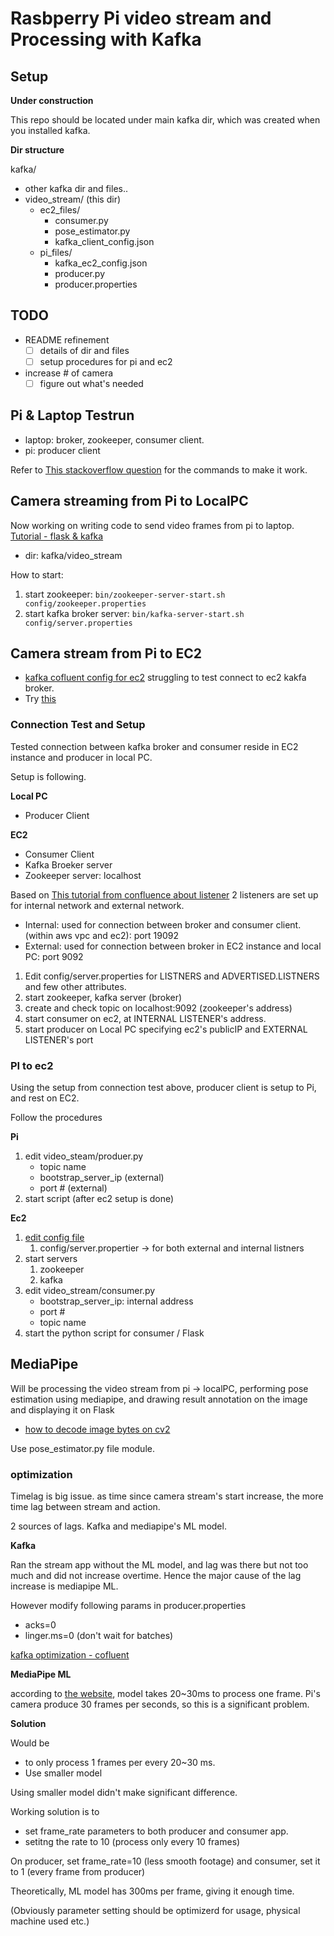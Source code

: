 # Rasbperry Pi video stream and Processing with Kafka

## Setup
**Under construction**

This repo should be located under main kafka dir, which was created when you installed kafka.

**Dir structure**

kafka/
 * other kafka dir and files..
 * video_stream/ (this dir)
    * ec2_files/
        * consumer.py
        * pose_estimator.py
        * kafka_client_config.json
    * pi_files/
        * kafka_ec2_config.json
        * producer.py
        * producer.properties

## TODO
* README refinement
    * [ ] details of dir and files
    * [ ] setup procedures for pi and ec2
* increase # of camera 
    * [ ] figure out what's needed 

## Pi & Laptop Testrun

* laptop: broker, zookeeper, consumer client.
* pi: producer client

Refer to [This stackoverflow question](https://stackoverflow.com/questions/46686690/kafka-simple-consumer-producer-setup-doesnt-work-on-different-machines-but-w) for the commands to make it work.


## Camera streaming from Pi to LocalPC
Now working on writing code to send video frames from pi to laptop.
[Tutorial - flask & kafka](https://medium.com/@kevin.michael.horan/distributed-video-streaming-with-python-and-kafka-551de69fe1dd)
- dir: kafka/video_stream

How to start: 
1. start zookeeper: ```bin/zookeeper-server-start.sh config/zookeeper.properties```
2. start kafka broker server: ```bin/kafka-server-start.sh config/server.properties```

## Camera stream from Pi to EC2
* [kafka cofluent config for ec2](https://www.confluent.io/blog/kafka-listeners-explained/)
struggling to test connect to ec2 kakfa broker. 
* Try [this](https://stackoverflow.com/questions/43565698/connecting-kafka-running-on-ec2-machine-from-my-local-machine)

### Connection Test and Setup
Tested connection between kafka broker and consumer reside in EC2 instance and producer in local PC. 

Setup is following. 

**Local PC**
* Producer Client

**EC2**
* Consumer Client
* Kafka Broeker server
* Zookeeper server: localhost

Based on [This tutorial from confluence about listener](https://www.confluent.io/blog/kafka-listeners-explained/)
2 listeners are set up for internal network and external network. 

* Internal: used for connection between broker and consumer client.(within aws vpc and ec2): port 19092
* External: used for connection between broker in EC2 instance and local PC: port 9092

1. Edit config/server.properties for LISTNERS and ADVERTISED.LISTNERS and few other attributes. 
2. start zookeeper, kafka server (broker) 
3. create and check topic on localhost:9092 (zookeeper's address)
4. start consumer on ec2, at INTERNAL LISTENER's address. 
5. start producer on Local PC specifying ec2's publicIP and EXTERNAL LISTENER's port 

### PI to ec2
Using the setup from connection test above, producer client is setup to Pi, 
and rest on EC2. 

Follow the procedures

**Pi**

1. edit video_steam/produer.py
    * topic name
    * bootstrap_server_ip (external)
    * port # (external)
2. start script (after ec2 setup is done)

**Ec2**

1. [edit config file](https://www.confluent.io/blog/kafka-listeners-explained/)
    1. config/server.propertier -> for both external and internal listners 
2. start servers
    1. zookeeper
    2. kafka
4. edit video_stream/consumer.py
    * bootstrap_server_ip: internal address
    * port # 
    * topic name
5. start the python script for consumer / Flask


## MediaPipe 

Will be processing the video stream from pi -> localPC, performing pose estimation using mediapipe, 
and drawing result annotation on the image and displaying it on Flask
- [how to decode image bytes on cv2](https://stackoverflow.com/questions/17170752/python-opencv-load-image-from-byte-string)

Use pose_estimator.py file module.

### optimization
Timelag is big issue. as time since camera stream's start increase, the more time lag between 
stream and action. 


2 sources of lags. Kafka and mediapipe's ML model. 

**Kafka**

Ran the stream app without the ML model, and lag was there but not too much and 
did not increase overtime. Hence the major cause of the lag increase is mediapipe ML.

However modify following params in producer.properties
* acks=0
* linger.ms=0 (don't wait for batches)

[kafka optimization - cofluent](https://docs.confluent.io/cloud/current/client-apps/optimizing/latency.html)

**MediaPipe ML**

according to [the website](https://google.github.io/mediapipe/solutions/pose.html), model takes 20~30ms to process one frame. 
Pi's camera produce 30 frames per seconds, so this is a significant problem. 

**Solution**

Would be 
* to only process 1 frames per every 20~30 ms. 
* Use smaller model

Using smaller model didn't make significant difference. 

Working solution is to
* set frame_rate parameters to both producer and consumer app. 
* setitng the rate to 10 (process only every 10 frames)

On producer, set frame_rate=10 (less smooth footage) and consumer, set it to 1 (every frame from producer)

Theoretically, ML model has 300ms per frame, giving it enough time.

(Obviously parameter setting should be optimizerd for usage, physical machine used etc.)
